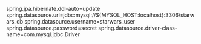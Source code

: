 spring.jpa.hibernate.ddl-auto=update
spring.datasource.url=jdbc:mysql://${MYSQL_HOST:localhost}:3306/starwars_db
spring.datasource.username=starwars_user
spring.datasource.password=secret
spring.datasource.driver-class-name=com.mysql.jdbc.Driver
